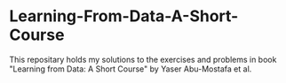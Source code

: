 # Learning-From-Data-A-Short-Course
This repositary holds my solutions to the exercises and problems in book "Learning from Data: A Short Course" by Yaser Abu-Mostafa et al.
